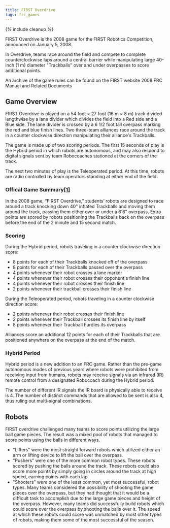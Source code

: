 ```yaml
---
title: FIRST Overdrive
tags: frc_games
---
```

{% include cleanup %}

FIRST Overdrive is the 2008 game for the FIRST Robotics Competition, announced on January 5, 2008.

In Overdrive, teams race around the field and compete to complete counterclockwise laps around a central barrier while manipulating large 40-inch (1 m) diameter "Trackballs" over and under overpasses to score additional points.

An archive of the game rules can be found on the FIRST website 2008 FRC Manual and Related Documents

## Game Overview

FIRST Overdrive is played on a 54 foot × 27 foot (16 m × 8 m) track divided lengthwise by a lane divider which divides the field into a Red side and a Blue side. The lane divider is crossed by a 6 1/2 foot tall overpass marking the red and blue finish lines. Two three-team alliances race around the track in a counter clockwise direction manipulating their alliance's Trackballs.

The game is made up of two scoring periods. The first 15 seconds of play is the Hybrid period in which robots are autonomous, and may also respond to digital signals sent by team Robocoaches stationed at the corners of the track.

The next two minutes of play is the Teleoperated period. At this time, robots are radio controlled by team operators standing at either end of the field.

### Offical Game Summary[[1]](https://web.archive.org/web/20150316194933/http://www3.usfirst.org/sites/default/files/uploadedFiles/Who/FIRST_History/FRC_Game_Summaries_Photos.pdf "https://web.archive.org/web/20150316194933/http://www3.usfirst.org/sites/default/files/uploadedFiles/Who/FIRST_History/FRC_Game_Summaries_Photos.pdf")
In the 2008 game, “FIRST Overdrive,” students’ robots are designed to race around a track knocking down 40" inflated Trackballs and moving them around the track, passing them either over or under a 6'6" overpass. Extra points are scored by robots positioning the Trackballs back on the overpass before the end of the 2 minute and 15 second match.

### Scoring

During the Hybrid period, robots traveling in a counter clockwise direction score:

- 8 points for each of their Trackballs knocked off of the overpass
- 8 points for each of their Trackballs passed over the overpass
- 4 points whenever their robot crosses a lane marker
- 4 points whenever their robot crosses their opponent's finish line
- 4 points whenever their robot crosses their finish line
- 2 points whenever their trackball crosses their finish line

During the Teleoperated period, robots traveling in a counter clockwise direction score:

- 2 points whenever their robot crosses their finish line
- 2 points whenever their Trackball crosses its finish line by itself
- 8 points whenever their Trackball hurdles its overpass

Alliances score an additional 12 points for each of their Trackballs that are positioned anywhere on the overpass at the end of the match.

### Hybrid Period

Hybrid period is a new addition to an FRC game. Rather than the pre-game autonomous modes of previous years where robots were prohibited from receiving input from humans, robots may receive signals via an infrared (IR) remote control from a designated Robocoach during the Hybrid period.

The number of different IR signals the IR board is physically able to receive is 4. The number of distinct commands that are allowed to be sent is also 4, thus ruling out multi-signal combinations.

## Robots

FIRST overdrive challenged many teams to score points utilizing the large ball game pieces. The result was a mixed pool of robots that managed to score points using the balls in different ways.

- "Lifters" were the most straight forward robots which utilized either an arm or lifting device to lift the ball over the overpass.
- "Pushers" were one of the more common robot types. These robots scored by pushing the balls around the track. These robots could also score more points by simply going in circles around the track at high speed, earning points with each lap.
- "Shooters" were one of the least common, yet most successful, robot types. Many teams considered the possibility of shooting the game pieces over the overpass, but they had thought that it would be a difficult task to accomplish due to the large game pieces and height of the overpass. However, many teams did successfully build robots which could score over the overpass by shooting the balls over it. The speed at which these robots could score was unmatched by most other types of robots, making them some of the most successful of the season.
